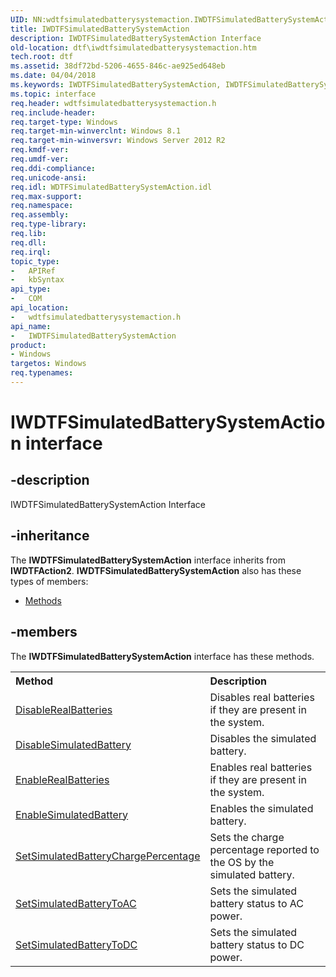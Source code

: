 ```yaml
---
UID: NN:wdtfsimulatedbatterysystemaction.IWDTFSimulatedBatterySystemAction
title: IWDTFSimulatedBatterySystemAction
description: IWDTFSimulatedBatterySystemAction Interface
old-location: dtf\iwdtfsimulatedbatterysystemaction.htm
tech.root: dtf
ms.assetid: 38df72bd-5206-4655-846c-ae925ed648eb
ms.date: 04/04/2018
ms.keywords: IWDTFSimulatedBatterySystemAction, IWDTFSimulatedBatterySystemAction interface [Windows Device Testing Framework], IWDTFSimulatedBatterySystemAction interface [Windows Device Testing Framework],described, dtf.iwdtfsimulatedbatterysystemaction, wdtfsimulatedbatterysystemaction/IWDTFSimulatedBatterySystemAction
ms.topic: interface
req.header: wdtfsimulatedbatterysystemaction.h
req.include-header: 
req.target-type: Windows
req.target-min-winverclnt: Windows 8.1
req.target-min-winversvr: Windows Server 2012 R2
req.kmdf-ver: 
req.umdf-ver: 
req.ddi-compliance: 
req.unicode-ansi: 
req.idl: WDTFSimulatedBatterySystemAction.idl
req.max-support: 
req.namespace: 
req.assembly: 
req.type-library: 
req.lib: 
req.dll: 
req.irql: 
topic_type:
-	APIRef
-	kbSyntax
api_type:
-	COM
api_location:
-	wdtfsimulatedbatterysystemaction.h
api_name:
-	IWDTFSimulatedBatterySystemAction
product:
- Windows
targetos: Windows
req.typenames: 
---
```


# IWDTFSimulatedBatterySystemAction interface


## -description


IWDTFSimulatedBatterySystemAction Interface


## -inheritance

The <b xmlns:loc="http://microsoft.com/wdcml/l10n">IWDTFSimulatedBatterySystemAction</b> interface inherits from <b>IWDTFAction2</b>. <b>IWDTFSimulatedBatterySystemAction</b> also has these types of members:
<ul>
<li><a href="https://docs.microsoft.com/">Methods</a></li>
</ul>

## -members

The <b>IWDTFSimulatedBatterySystemAction</b> interface has these methods.
<table class="members" id="memberListMethods">
<tr>
<th align="left" width="37%">Method</th>
<th align="left" width="63%">Description</th>
</tr>
<tr data="declared;">
<td align="left" width="37%">
<a href="https://msdn.microsoft.com/8118589c-00ef-4986-b523-b812160a547d">DisableRealBatteries</a>
</td>
<td align="left" width="63%">
Disables real batteries if they are present in the system.

</td>
</tr>
<tr data="declared;">
<td align="left" width="37%">
<a href="https://msdn.microsoft.com/52ddeb83-8ac3-4e9d-84d8-dddfcc404b6e">DisableSimulatedBattery</a>
</td>
<td align="left" width="63%">
Disables the simulated battery.

</td>
</tr>
<tr data="declared;">
<td align="left" width="37%">
<a href="https://msdn.microsoft.com/32748776-fe07-4f7e-bceb-5b554fa8f9f1">EnableRealBatteries</a>
</td>
<td align="left" width="63%">
Enables real batteries if they are present in the system.

</td>
</tr>
<tr data="declared;">
<td align="left" width="37%">
<a href="https://msdn.microsoft.com/c9ca8bb4-2a05-4934-b589-41fba8092b1b">EnableSimulatedBattery</a>
</td>
<td align="left" width="63%">
Enables the simulated battery.

</td>
</tr>
<tr data="declared;">
<td align="left" width="37%">
<a href="https://msdn.microsoft.com/b330c423-b295-4b5b-b6bf-1f48549e8bfa">SetSimulatedBatteryChargePercentage</a>
</td>
<td align="left" width="63%">
Sets the charge percentage reported to the OS by the simulated battery.

</td>
</tr>
<tr data="declared;">
<td align="left" width="37%">
<a href="https://msdn.microsoft.com/ddfd38d9-a78e-4573-9bf3-24f2f69b5949">SetSimulatedBatteryToAC</a>
</td>
<td align="left" width="63%">
Sets the simulated battery status to AC power.

</td>
</tr>
<tr data="declared;">
<td align="left" width="37%">
<a href="https://msdn.microsoft.com/7564c5f0-ea36-4009-bd34-3119ef23149e">SetSimulatedBatteryToDC</a>
</td>
<td align="left" width="63%">
Sets the simulated battery status to DC power.

</td>
</tr>
</table> 


